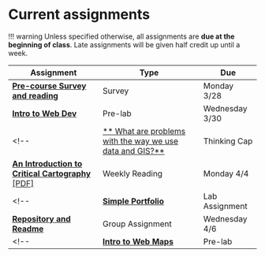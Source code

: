 # Current assignments

!!! warning
    Unless specified otherwise, all assignments are **due at the beginning of class**. Late assignments will be given half credit up until a week.

|Assignment|Type|Due|
|-----------|----|---|
|[**Pre-course Survey and reading**](week0.md)|Survey|Monday 3/28|
|[**Intro to Web Dev**](./week1/prelab.md)|Pre-lab|Wednesday 3/30|
<!-- |[** What are problems with the way we use data and GIS?**](./week1/thinking_cap.md)|Thinking Cap|Monday 4/4|
[**An Introduction to Critical Cartography**](./week1/reading.md) [[PDF]](../materials/readings/An_Introduction_to_Critical_Cartography.pdf)|Weekly Reading|Monday 4/4| -->
<!-- |[**Simple Portfolio**](./week1/lab_assignment_1.md)|Lab Assignment|Wednesday 4/6|
|[**Repository and Readme**](./week1/group_assignment_1.md)|Group Assignment|Wednesday 4/6| -->
<!-- |[**Intro to Web Maps**](./week/pre_lab_2.md)|Pre-lab|Wednesday 4/6| -->
